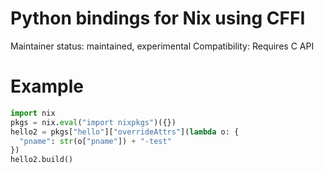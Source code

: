 # Python bindings for Nix using CFFI
Maintainer status: maintained, experimental
Compatibility: Requires C API

# Example
```python
import nix
pkgs = nix.eval("import nixpkgs")({})
hello2 = pkgs["hello"]["overrideAttrs"](lambda o: {
  "pname": str(o["pname"]) + "-test"
})
hello2.build()
```

